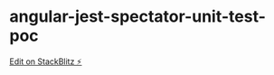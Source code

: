 # angular-jest-spectator-unit-test-poc

[Edit on StackBlitz ⚡️](https://stackblitz.com/edit/angular-jest-spectator-unit-test-poc)